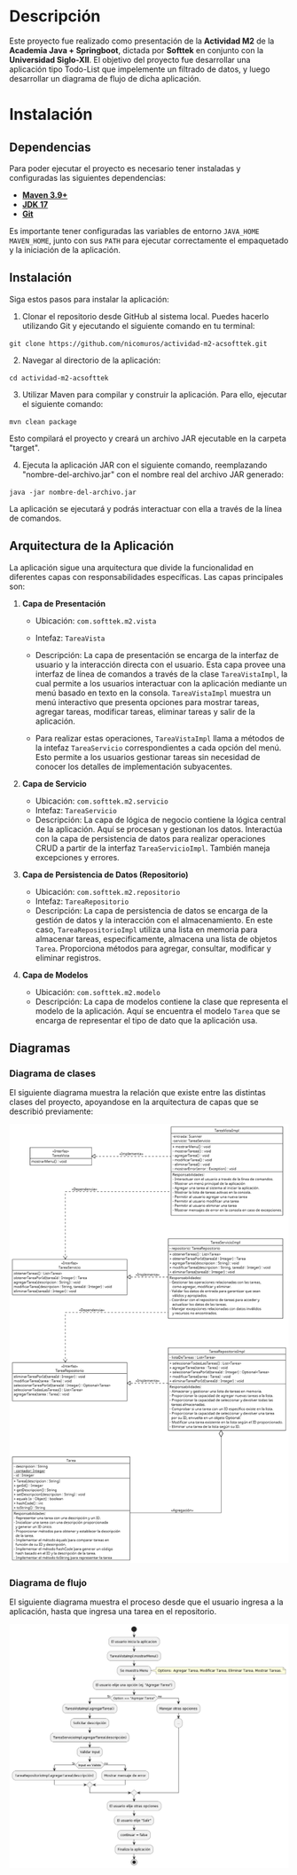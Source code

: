 # Descripción

Este proyecto fue realizado como presentación de la **Actividad M2** de la **Academia Java + Springboot**, dictada por **Softtek** en conjunto con la **Universidad Siglo-XII**. El objetivo del proyecto fue desarrollar una aplicación tipo Todo-List que impelemente un filtrado de datos, y luego desarrollar un diagrama de flujo de dicha aplicación.

# Instalación
## Dependencias
Para poder ejecutar el proyecto es necesario tener instaladas y configuradas las siguientes dependencias: 

* **[Maven 3.9+](https://maven.apache.org/download.cgi)** 
* **[JDK 17](https://www.oracle.com/java/technologies/javase/jdk17-archive-downloads.html)**
* **[Git](https://git-scm.com/downloads)**

Es importante tener configuradas las variables de entorno `JAVA_HOME` `MAVEN_HOME`, junto con sus `PATH` para ejecutar correctamente el empaquetado y la iniciación de la aplicación. 

## Instalación
Siga estos pasos para instalar la aplicación:

1. Clonar el repositorio desde GitHub al sistema local. Puedes hacerlo utilizando Git y ejecutando el siguiente comando en tu terminal:

`git clone https://github.com/nicomuros/actividad-m2-acsofttek.git`

2. Navegar al directorio de la aplicación:

`cd actividad-m2-acsofttek`

3. Utilizar Maven para compilar y construir la aplicación. Para ello, ejecutar el siguiente comando:

`mvn clean package`

Esto compilará el proyecto y creará un archivo JAR ejecutable en la carpeta "target".

4. Ejecuta la aplicación JAR con el siguiente comando, reemplazando "nombre-del-archivo.jar" con el nombre real del archivo JAR generado:

`java -jar nombre-del-archivo.jar`

La aplicación se ejecutará y podrás interactuar con ella a través de la línea de comandos.

## Arquitectura de la Aplicación

La aplicación sigue una arquitectura que divide la funcionalidad en diferentes capas con responsabilidades específicas. 
Las capas principales son:

1. **Capa de Presentación**
    - Ubicación: `com.softtek.m2.vista`
    - Intefaz: `TareaVista`
    - Descripción: La capa de presentación se encarga de la interfaz de usuario y la interacción directa con el usuario.
      Esta capa provee una interfaz de línea de comandos a través de la clase `TareaVistaImpl`, la cual permite a los 
      usuarios interactuar con la aplicación mediante un menú basado en texto en la consola. `TareaVistaImpl` muestra un 
      menú interactivo que presenta opciones para mostrar tareas, agregar tareas, modificar tareas, eliminar tareas y 
      salir de la aplicación.

    - Para realizar estas operaciones, `TareaVistaImpl` llama a métodos de la intefaz `TareaServicio` 
      correspondientes a cada opción del menú. Esto permite a los usuarios gestionar tareas sin 
      necesidad de conocer los detalles de implementación subyacentes. 


2. **Capa de Servicio**
    - Ubicación: `com.softtek.m2.servicio`
    - Intefaz: `TareaServicio`
    - Descripción: La capa de lógica de negocio contiene la lógica central de la aplicación. 
   Aquí se procesan y gestionan los datos. Interactúa con la capa de persistencia 
   de datos para realizar operaciones CRUD a partir de la interfaz `TareaServicioImpl`. También maneja excepciones y errores. 
  


3. **Capa de Persistencia de Datos (Repositorio)**
    - Ubicación: `com.softtek.m2.repositorio`
    - Intefaz: `TareaRepositorio`
    - Descripción: La capa de persistencia de datos se encarga de la gestión de datos y la interacción con el 
   almacenamiento. En este caso, `TareaRepositorioImpl` utiliza una lista en memoria para almacenar tareas, especificamente,
   almacena una lista de objetos `Tarea`. Proporciona métodos para agregar, consultar, 
   modificar y eliminar registros.


4. **Capa de Modelos**
    - Ubicación: `com.softtek.m2.modelo`
    - Descripción: La capa de modelos contiene la clase que representa el modelo de la aplicación. Aquí se encuentra el
    modelo `Tarea` que se encarga de representar el tipo de dato que la aplicación usa. 

## Diagramas
### Diagrama de clases
El siguiente diagrama muestra la relación que existe entre las distintas clases del proyecto, apoyandose en la arquitectura
de capas que se describió previamente:

![](https://github.com/nicomuros/actividad-m2-acsofttek/blob/main/diagramas/Diagrama%20de%20clases.png?raw=true)
### Diagrama de flujo
El siguiente diagrama muestra el proceso desde que el usuario ingresa a la aplicación, hasta que ingresa una tarea en el
repositorio.

![](https://github.com/nicomuros/actividad-m2-acsofttek/blob/main/diagramas/Diagrama%20de%20flujo%20(agregar%20tarea).png?raw=true)
